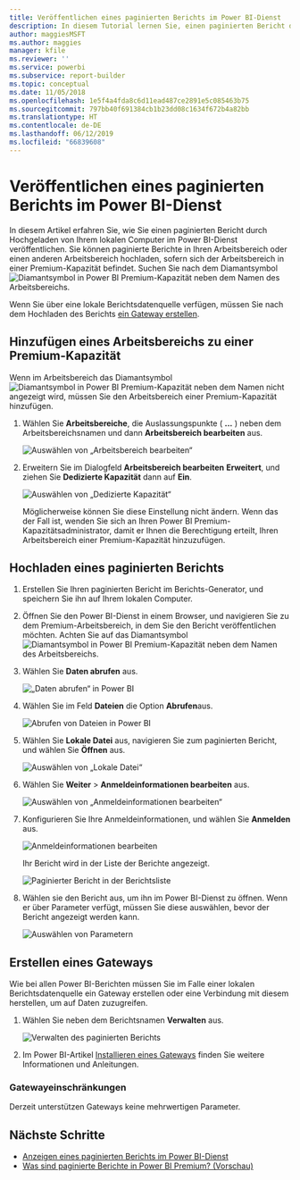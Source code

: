 ```yaml
---
title: Veröffentlichen eines paginierten Berichts im Power BI-Dienst
description: In diesem Tutorial lernen Sie, einen paginierten Bericht durch Hochgeladen von Ihrem lokalen Computer im Power BI-Dienst zu veröffentlichen.
author: maggiesMSFT
ms.author: maggies
manager: kfile
ms.reviewer: ''
ms.service: powerbi
ms.subservice: report-builder
ms.topic: conceptual
ms.date: 11/05/2018
ms.openlocfilehash: 1e5f4a4fda8c6d11ead487ce2891e5c085463b75
ms.sourcegitcommit: 797bb40f691384cb1b23dd08c1634f672b4a82bb
ms.translationtype: HT
ms.contentlocale: de-DE
ms.lasthandoff: 06/12/2019
ms.locfileid: "66839608"
---
```

# <a name="publish-a-paginated-report-to-the-power-bi-service"></a>Veröffentlichen eines paginierten Berichts im Power BI-Dienst

In diesem Artikel erfahren Sie, wie Sie einen paginierten Bericht durch Hochgeladen von Ihrem lokalen Computer im Power BI-Dienst veröffentlichen. Sie können paginierte Berichte in Ihren Arbeitsbereich oder einen anderen Arbeitsbereich hochladen, sofern sich der Arbeitsbereich in einer Premium-Kapazität befindet. Suchen Sie nach dem Diamantsymbol ![Diamantsymbol in Power BI Premium-Kapazität](media/paginated-reports-save-to-power-bi-service/premium-diamond.png) neben dem Namen des Arbeitsbereichs. 

Wenn Sie über eine lokale Berichtsdatenquelle verfügen, müssen Sie nach dem Hochladen des Berichts [ein Gateway erstellen](#create-a-gateway).

## <a name="add-a-workspace-to-a-premium-capacity"></a>Hinzufügen eines Arbeitsbereichs zu einer Premium-Kapazität

Wenn im Arbeitsbereich das Diamantsymbol ![Diamantsymbol in Power BI Premium-Kapazität](media/paginated-reports-save-to-power-bi-service/premium-diamond.png) neben dem Namen nicht angezeigt wird, müssen Sie den Arbeitsbereich einer Premium-Kapazität hinzufügen. 

1. Wählen Sie **Arbeitsbereiche**, die Auslassungspunkte ( **...** ) neben dem Arbeitsbereichsnamen und dann **Arbeitsbereich bearbeiten** aus.

    ![Auswählen von „Arbeitsbereich bearbeiten“](media/paginated-reports-save-to-power-bi-service/power-bi-paginated-edit-workspace.png)

1. Erweitern Sie im Dialogfeld **Arbeitsbereich bearbeiten** **Erweitert**, und ziehen Sie **Dedizierte Kapazität** dann auf **Ein**.

    ![Auswählen von „Dedizierte Kapazität“](media/paginated-reports-save-to-power-bi-service/power-bi-paginated-edit-workspace-dialog.png)

   Möglicherweise können Sie diese Einstellung nicht ändern. Wenn das der Fall ist, wenden Sie sich an Ihren Power BI Premium-Kapazitätsadministrator, damit er Ihnen die Berechtigung erteilt, Ihren Arbeitsbereich einer Premium-Kapazität hinzuzufügen.


## <a name="upload-a-paginated-report"></a>Hochladen eines paginierten Berichts

1. Erstellen Sie Ihren paginierten Bericht im Berichts-Generator, und speichern Sie ihn auf Ihrem lokalen Computer.

1. Öffnen Sie den Power BI-Dienst in einem Browser, und navigieren Sie zu dem Premium-Arbeitsbereich, in dem Sie den Bericht veröffentlichen möchten. Achten Sie auf das Diamantsymbol ![Diamantsymbol in Power BI Premium-Kapazität](media/paginated-reports-save-to-power-bi-service/premium-diamond.png) neben dem Namen des Arbeitsbereichs. 

1. Wählen Sie **Daten abrufen** aus.

    ![„Daten abrufen“ in Power BI](media/paginated-reports-save-to-power-bi-service/power-bi-paginated-get-data.png)

1. Wählen Sie im Feld **Dateien** die Option **Abrufen**aus.

    ![Abrufen von Dateien in Power BI](media/paginated-reports-save-to-power-bi-service/power-bi-paginated-files-get.png)

1. Wählen Sie **Lokale Datei** aus, navigieren Sie zum paginierten Bericht, und wählen Sie **Öffnen** aus.

    ![Auswählen von „Lokale Datei“](media/paginated-reports-save-to-power-bi-service/power-bi-paginated-local-file.png)

1. Wählen Sie **Weiter** > **Anmeldeinformationen bearbeiten** aus.

    ![Auswählen von „Anmeldeinformationen bearbeiten“](media/paginated-reports-save-to-power-bi-service/power-bi-paginated-select-edit-credentials.png)

1. Konfigurieren Sie Ihre Anmeldeinformationen, und wählen Sie **Anmelden** aus.

    ![Anmeldeinformationen bearbeiten](media/paginated-reports-save-to-power-bi-service/power-bi-paginated-credentials.png)

   Ihr Bericht wird in der Liste der Berichte angezeigt.

    ![Paginierter Bericht in der Berichtsliste](media/paginated-reports-save-to-power-bi-service/power-bi-paginated-wwi-report.png)

1. Wählen sie den Bericht aus, um ihn im Power BI-Dienst zu öffnen. Wenn er über Parameter verfügt, müssen Sie diese auswählen, bevor der Bericht angezeigt werden kann.
 
    ![Auswählen von Parametern](media/paginated-reports-save-to-power-bi-service/power-bi-paginated-select-parameters.png)

## <a name="create-a-gateway"></a>Erstellen eines Gateways

Wie bei allen Power BI-Berichten müssen Sie im Falle einer lokalen Berichtsdatenquelle ein Gateway erstellen oder eine Verbindung mit diesem herstellen, um auf Daten zuzugreifen.

1. Wählen Sie neben dem Berichtsnamen **Verwalten** aus.

   ![Verwalten des paginierten Berichts](media/paginated-reports-save-to-power-bi-service/power-bi-paginated-manage.png)

1. Im Power BI-Artikel [Installieren eines Gateways](service-gateway-install.md) finden Sie weitere Informationen und Anleitungen.

### <a name="gateway-limitations"></a>Gatewayeinschränkungen

Derzeit unterstützen Gateways keine mehrwertigen Parameter.


## <a name="next-steps"></a>Nächste Schritte

- [Anzeigen eines paginierten Berichts im Power BI-Dienst](paginated-reports-view-power-bi-service.md)
- [Was sind paginierte Berichte in Power BI Premium? (Vorschau)](paginated-reports-report-builder-power-bi.md)

